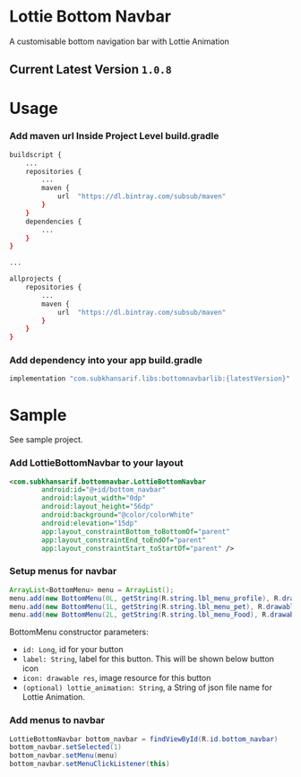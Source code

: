 # Lottie Bottom Navbar

A customisable bottom navigation bar with Lottie Animation

## Current Latest Version `1.0.8`


# Usage

### Add maven url Inside **Project Level build.gradle**
```bash
buildscript {
	...
    repositories {
    	...
        maven {
            url  "https://dl.bintray.com/subsub/maven"
        }
    }
    dependencies {
    	...
    }
}

...

allprojects {
    repositories {
    	...
        maven {
            url  "https://dl.bintray.com/subsub/maven"
        }
    }
}
```

### Add dependency into your app build.gradle
```bash
implementation "com.subkhansarif.libs:bottomnavbarlib:{latestVersion}"
```

# Sample

See sample project.

### Add LottieBottomNavbar to your layout
```xml
<com.subkhansarif.bottomnavbar.LottieBottomNavbar
        android:id="@+id/bottom_navbar"
        android:layout_width="0dp"
        android:layout_height="56dp"
        android:background="@color/colorWhite"
        android:elevation="15dp"
        app:layout_constraintBottom_toBottomOf="parent"
        app:layout_constraintEnd_toEndOf="parent"
        app:layout_constraintStart_toStartOf="parent" />
```

### Setup menus for navbar
```java
ArrayList<BottomMenu> menu = ArrayList();
menu.add(new BottomMenu(0L, getString(R.string.lbl_menu_profile), R.drawable.ic_person_grey, "a_cup_of_coffee.json"));
menu.add(new BottomMenu(1L, getString(R.string.lbl_menu_pet), R.drawable.ic_pets_grey, "a_cup_of_coffee.json"));
menu.add(new BottomMenu(2L, getString(R.string.lbl_menu_Food), R.drawable.ic_restaurant_menu_grey, null));
```
BottomMenu constructor parameters:
- `id: Long`, id for your button
- `label: String`, label for this button. This will be shown below button icon
- `icon: drawable res`, image resource for this button
- `(optional) lottie_animation: String`, a String of json file name for Lottie Animation.

### Add menus to navbar
```java
LottieBottomNavbar bottom_navbar = findViewById(R.id.bottom_navbar)
bottom_navbar.setSelected(1)
bottom_navbar.setMenu(menu)
bottom_navbar.setMenuClickListener(this)
```
